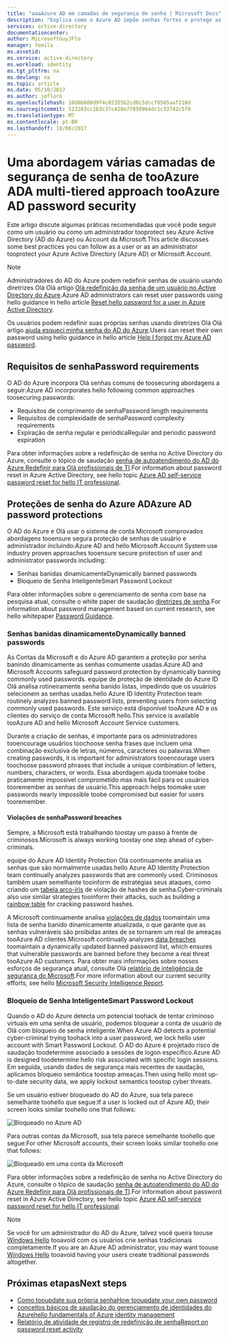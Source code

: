 ```yaml
---
title: "aaaAzure AD em camadas de segurança de senha | Microsoft Docs"
description: "Explica como o Azure AD impõe senhas fortes e protege as senhas dos usuários contra os cibercriminosos."
services: active-directory
documentationcenter: 
author: MicrosoftGuyJFlo
manager: femila
ms.assetid: 
ms.service: active-directory
ms.workload: identity
ms.tgt_pltfrm: na
ms.devlang: na
ms.topic: article
ms.date: 05/10/2017
ms.author: joflore
ms.openlocfilehash: 10d8b600d9f4c02355b2cd8c5dccf8505aaf210d
ms.sourcegitcommit: 523283cc1b3c37c428e77850964dc1c33742c5f0
ms.translationtype: MT
ms.contentlocale: pt-BR
ms.lasthandoff: 10/06/2017
---
```

# <a name="a-multi-tiered-approach-tooazure-ad-password-security"></a><span data-ttu-id="73dfb-103">Uma abordagem várias camadas de segurança de senha de tooAzure AD</span><span class="sxs-lookup"><span data-stu-id="73dfb-103">A multi-tiered approach tooAzure AD password security</span></span>

<span data-ttu-id="73dfb-104">Este artigo discute algumas práticas recomendadas que você pode seguir como um usuário ou como um administrador tooprotect seu Azure Active Directory (AD do Azure) ou Account da Microsoft.</span><span class="sxs-lookup"><span data-stu-id="73dfb-104">This article discusses some best practices you can follow as a user or as an administrator tooprotect your Azure Active Directory (Azure AD) or Microsoft Account.</span></span>

 > [!NOTE]
 > <span data-ttu-id="73dfb-105">Administradores do AD do Azure podem redefinir senhas de usuário usando diretrizes Olá Olá artigo [Olá redefinição da senha de um usuário no Active Directory do Azure](active-directory-users-reset-password-azure-portal.md).</span><span class="sxs-lookup"><span data-stu-id="73dfb-105">Azure AD administrators can reset user passwords using hello guidance in hello article [Reset hello password for a user in Azure Active Directory](active-directory-users-reset-password-azure-portal.md).</span></span>
 >
 > <span data-ttu-id="73dfb-106">Os usuários podem redefinir suas próprias senhas usando diretrizes Olá Olá artigo [ajuda esqueci minha senha do AD do Azure](active-directory-passwords-update-your-own-password.md).</span><span class="sxs-lookup"><span data-stu-id="73dfb-106">Users can reset their own password using hello guidance in hello article [Help I forgot my Azure AD password](active-directory-passwords-update-your-own-password.md).</span></span>
 >

## <a name="password-requirements"></a><span data-ttu-id="73dfb-107">Requisitos de senha</span><span class="sxs-lookup"><span data-stu-id="73dfb-107">Password requirements</span></span>

<span data-ttu-id="73dfb-108">O AD do Azure incorpora Olá senhas comuns de toosecuring abordagens a seguir:</span><span class="sxs-lookup"><span data-stu-id="73dfb-108">Azure AD incorporates hello following common approaches toosecuring passwords:</span></span>

* <span data-ttu-id="73dfb-109">Requisitos de comprimento de senha</span><span class="sxs-lookup"><span data-stu-id="73dfb-109">Password length requirements</span></span>
* <span data-ttu-id="73dfb-110">Requisitos de complexidade de senha</span><span class="sxs-lookup"><span data-stu-id="73dfb-110">Password complexity requirements</span></span>
* <span data-ttu-id="73dfb-111">Expiração de senha regular e periódica</span><span class="sxs-lookup"><span data-stu-id="73dfb-111">Regular and periodic password expiration</span></span>

<span data-ttu-id="73dfb-112">Para obter informações sobre a redefinição de senha no Active Directory do Azure, consulte o tópico de saudação [senha de autoatendimento do AD do Azure Redefinir para Olá profissionais de TI](active-directory-passwords.md).</span><span class="sxs-lookup"><span data-stu-id="73dfb-112">For information about password reset in Azure Active Directory, see hello topic [Azure AD self-service password reset for hello IT professional](active-directory-passwords.md).</span></span>

## <a name="azure-ad-password-protections"></a><span data-ttu-id="73dfb-113">Proteções de senha do Azure AD</span><span class="sxs-lookup"><span data-stu-id="73dfb-113">Azure AD password protections</span></span>

<span data-ttu-id="73dfb-114">O AD do Azure e Olá usar o sistema de conta Microsoft comprovados abordagens tooensure segura proteção de senhas de usuário e administrador incluindo:</span><span class="sxs-lookup"><span data-stu-id="73dfb-114">Azure AD and hello Microsoft Account System use industry proven approaches tooensure secure protection of user and administrator passwords including:</span></span>

* <span data-ttu-id="73dfb-115">Senhas banidas dinamicamente</span><span class="sxs-lookup"><span data-stu-id="73dfb-115">Dynamically banned passwords</span></span>
* <span data-ttu-id="73dfb-116">Bloqueio de Senha Inteligente</span><span class="sxs-lookup"><span data-stu-id="73dfb-116">Smart Password Lockout</span></span>

<span data-ttu-id="73dfb-117">Para obter informações sobre o gerenciamento de senha com base na pesquisa atual, consulte o white paper de saudação [diretrizes de senha](http://aka.ms/passwordguidance).</span><span class="sxs-lookup"><span data-stu-id="73dfb-117">For information about password management based on current research, see hello whitepaper [Password Guidance](http://aka.ms/passwordguidance).</span></span>

### <a name="dynamically-banned-passwords"></a><span data-ttu-id="73dfb-118">Senhas banidas dinamicamente</span><span class="sxs-lookup"><span data-stu-id="73dfb-118">Dynamically banned passwords</span></span>

<span data-ttu-id="73dfb-119">As Contas da Microsoft e do Azure AD garantem a proteção por senha banindo dinamicamente as senhas comumente usadas.</span><span class="sxs-lookup"><span data-stu-id="73dfb-119">Azure AD and Microsoft Accounts safeguard password protection by dynamically banning commonly used passwords.</span></span> <span data-ttu-id="73dfb-120">equipe de proteção de identidade do Azure ID Olá analisa rotineiramente senha banido listas, impedindo que os usuários selecionem as senhas usadas.</span><span class="sxs-lookup"><span data-stu-id="73dfb-120">hello Azure ID Identity Protection team routinely analyzes banned password lists, preventing users from selecting commonly used passwords.</span></span> <span data-ttu-id="73dfb-121">Este serviço está disponível tooAzure AD e os clientes do serviço de conta Microsoft hello.</span><span class="sxs-lookup"><span data-stu-id="73dfb-121">This service is available tooAzure AD and hello Microsoft Account Service customers.</span></span>

<span data-ttu-id="73dfb-122">Durante a criação de senhas, é importante para os administradores tooencourage usuários toochoose senha frases que incluem uma combinação exclusiva de letras, números, caracteres ou palavras.</span><span class="sxs-lookup"><span data-stu-id="73dfb-122">When creating passwords, it is important for administrators tooencourage users toochoose password phrases that include a unique combination of letters, numbers, characters, or words.</span></span> <span data-ttu-id="73dfb-123">Essa abordagem ajuda toomake toobe praticamente impossível comprometido mas mais fácil para os usuários tooremember as senhas de usuário.</span><span class="sxs-lookup"><span data-stu-id="73dfb-123">This approach helps toomake user passwords nearly impossible toobe compromised but easier for users tooremember.</span></span>

#### <a name="password-breaches"></a><span data-ttu-id="73dfb-124">Violações de senha</span><span class="sxs-lookup"><span data-stu-id="73dfb-124">Password breaches</span></span>

<span data-ttu-id="73dfb-125">Sempre, a Microsoft está trabalhando toostay um passo à frente de criminosos.</span><span class="sxs-lookup"><span data-stu-id="73dfb-125">Microsoft is always working toostay one step ahead of cyber-criminals.</span></span>

<span data-ttu-id="73dfb-126">equipe do Azure AD Identity Protection Olá continuamente analisa as senhas que são normalmente usadas.</span><span class="sxs-lookup"><span data-stu-id="73dfb-126">hello Azure AD Identity Protection team continually analyzes passwords that are commonly used.</span></span> <span data-ttu-id="73dfb-127">Criminosos também usam semelhante tooinform de estratégias seus ataques, como criando um [tabela arco-íris](https://en.wikipedia.org/wiki/Rainbow_table) de violação de hashes de senha.</span><span class="sxs-lookup"><span data-stu-id="73dfb-127">Cyber-criminals also use similar strategies tooinform their attacks, such as building a [rainbow table](https://en.wikipedia.org/wiki/Rainbow_table) for cracking password hashes.</span></span>

<span data-ttu-id="73dfb-128">A Microsoft continuamente analisa [violações de dados](https://www.privacyrights.org/data-breaches) toomaintain uma lista de senha banido dinamicamente atualizada, o que garante que as senhas vulneráveis são proibidas antes de se tornarem um real de ameaças tooAzure AD clientes.</span><span class="sxs-lookup"><span data-stu-id="73dfb-128">Microsoft continually analyzes [data breaches](https://www.privacyrights.org/data-breaches) toomaintain a dynamically updated banned password list, which ensures that vulnerable passwords are banned before they become a real threat tooAzure AD customers.</span></span> <span data-ttu-id="73dfb-129">Para obter mais informações sobre nossos esforços de segurança atual, consulte Olá [relatório de inteligência de segurança do Microsoft](https://www.microsoft.com/security/sir/default.aspx).</span><span class="sxs-lookup"><span data-stu-id="73dfb-129">For more information about our current security efforts, see hello [Microsoft Security Intelligence Report](https://www.microsoft.com/security/sir/default.aspx).</span></span>

### <a name="smart-password-lockout"></a><span data-ttu-id="73dfb-130">Bloqueio de Senha Inteligente</span><span class="sxs-lookup"><span data-stu-id="73dfb-130">Smart Password Lockout</span></span>

<span data-ttu-id="73dfb-131">Quando o AD do Azure detecta um potencial toohack de tentar criminoso virtuais em uma senha de usuário, podemos bloquear a conta de usuário de Olá com bloqueio de senha inteligente.</span><span class="sxs-lookup"><span data-stu-id="73dfb-131">When Azure AD detects a potential cyber-criminal trying toohack into a user password, we lock hello user account with Smart Password Lockout.</span></span> <span data-ttu-id="73dfb-132">O AD do Azure é projetado risco de saudação toodetermine associado a sessões de logon específico.</span><span class="sxs-lookup"><span data-stu-id="73dfb-132">Azure AD is designed toodetermine hello risk associated with specific login sessions.</span></span> <span data-ttu-id="73dfb-133">Em seguida, usando dados de segurança mais recentes de saudação, aplicamos bloqueio semântica toostop ameaças.</span><span class="sxs-lookup"><span data-stu-id="73dfb-133">Then using hello most up-to-date security data, we apply lockout semantics toostop cyber threats.</span></span>

<span data-ttu-id="73dfb-134">Se um usuário estiver bloqueado do AD do Azure, sua tela parece semelhante toohello que segue:</span><span class="sxs-lookup"><span data-stu-id="73dfb-134">If a user is locked out of Azure AD, their screen looks similar toohello one that follows:</span></span>

  ![Bloqueado no Azure AD](./media/active-directory-secure-passwords/locked-out-azuread.png)

<span data-ttu-id="73dfb-136">Para outras contas da Microsoft, sua tela parece semelhante toohello que segue:</span><span class="sxs-lookup"><span data-stu-id="73dfb-136">For other Microsoft accounts, their screen looks similar toohello one that follows:</span></span>

  ![Bloqueado em uma conta da Microsoft](./media/active-directory-secure-passwords/locked-out-ms-accounts.png)

<span data-ttu-id="73dfb-138">Para obter informações sobre a redefinição de senha no Active Directory do Azure, consulte o tópico de saudação [senha de autoatendimento do AD do Azure Redefinir para Olá profissionais de TI](active-directory-passwords.md).</span><span class="sxs-lookup"><span data-stu-id="73dfb-138">For information about password reset in Azure Active Directory, see hello topic [Azure AD self-service password reset for hello IT professional](active-directory-passwords.md).</span></span>

  >[!NOTE]
  ><span data-ttu-id="73dfb-139">Se você for um administrador do AD do Azure, talvez você queira toouse [Windows Hello](https://www.microsoft.com/windows/windows-hello) tooavoid com os usuários crie senhas tradicionais completamente.</span><span class="sxs-lookup"><span data-stu-id="73dfb-139">If you are an Azure AD administrator, you may want toouse [Windows Hello](https://www.microsoft.com/windows/windows-hello) tooavoid having your users create traditional passwords altogether.</span></span>
  >

## <a name="next-steps"></a><span data-ttu-id="73dfb-140">Próximas etapas</span><span class="sxs-lookup"><span data-stu-id="73dfb-140">Next steps</span></span>

* [<span data-ttu-id="73dfb-141">Como tooupdate sua própria senha</span><span class="sxs-lookup"><span data-stu-id="73dfb-141">How tooupdate your own password</span></span>](active-directory-passwords-update-your-own-password.md)
* [<span data-ttu-id="73dfb-142">conceitos básicos de saudação do gerenciamento de identidades do Azure</span><span class="sxs-lookup"><span data-stu-id="73dfb-142">hello fundamentals of Azure identity management</span></span>](fundamentals-identity.md)
* [<span data-ttu-id="73dfb-143">Relatório de atividade de registro de redefinição de senha</span><span class="sxs-lookup"><span data-stu-id="73dfb-143">Report on password reset activity</span></span>](active-directory-passwords-reporting.md)


